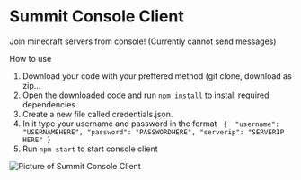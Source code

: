 # Summit Console Client
 Join minecraft servers from console! (Currently cannot send messages)


How to use
1. Download your code with your preffered method (git clone, download as zip...
2. Open the downloaded code and run ``` npm install ``` to install required dependencies.
3. Create a new file called credentials.json.
4. In it type your username and password in the format ``` 
{ 
	"username": "USERNAMEHERE",
	"password": "PASSWORDHERE",
 "serverip": "SERVERIP HERE"
} ```
5. Run ``` npm start ``` to start console client


![Picture of Summit Console Client](https://postimg.cc/MvfQns5c/63445651 "Summit Console Client")
